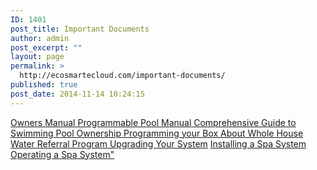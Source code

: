 ```yaml
---
ID: 1401
post_title: Important Documents
author: admin
post_excerpt: ""
layout: page
permalink: >
  http://ecosmartecloud.com/important-documents/
published: true
post_date: 2014-11-14 10:24:15
---
```

<a href="http://ecosmartecloud.com/wp-content/uploads/2014/11/Owners-Manual_2011.pdf" target="_blank">
	Owners Manual</a><a href="http://ecosmartecloud.com/wp-content/uploads/2014/11/Programmable-Pool-Manual_2014.pdf" target="_blank">
	Programmable Pool Manual</a><a href="http://ecosmartecloud.com/wp-content/uploads/2015/04/Comprehensive-Guide-to-Swimming-Pool-Ownership.compressed1.pdf" target="_blank">
	Comprehensive Guide to Swimming Pool Ownership</a><a href="http://ecosmartecloud.com/wp-content/uploads/2015/06/Programmable-Control-Box-Manual-PDF_2015.pdf" target="_blank">
	Programming your Box</a><a href="http://ecosmartecloud.com/wp-content/uploads/2015/07/About-Ecosmarte-Whole-House-Water.pdf" target="_blank">
	About Whole House Water</a><a href="http://ecosmartecloud.com/wp-content/uploads/2015/07/Referral-Program.pdf" target="_blank">
	Referral Program</a><a href="http://ecosmartecloud.com/wp-content/uploads/2015/07/About-Upgrading-Your-Ecosmarte-System.compressed.pdf" target="_blank">
	Upgrading Your System</a>
        <a href="https://www.youtube.com/watch?v=W2oSHY7lz80" target="_blank">Installing a Spa System</a>
        <a href="http://ecosmartecloud.com/wp-content/uploads/2019/03/Operating_a_Spa.pdf target="_blank">Operating a Spa System"</a>&nbsp;&nbsp;